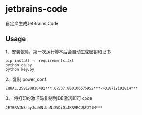 # jetbrains-code

自定义生成JetBrains Code

## Usage

1、安装依赖，第一次运行脚本后会自动生成密钥和证书

```shell
pip install -r requirements.txt
python ca.py
python key.py
```



2、复制 power_conf:

```text
EQUAL,259190816492***,65537,860106576952***->318722192814***
```

3、 将打印的激活码复制到IDE激活即可
code
```text
JETBRAINS-eyJsaWNlbnNlSWQiOiJKRVRCUkFJTlM***
```

